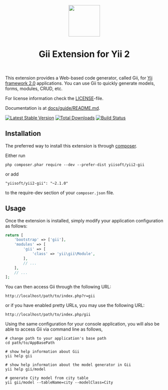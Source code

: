 <p align="center">
    <a href="https://github.com/yiisoft" target="_blank">
        <img src="https://avatars0.githubusercontent.com/u/993323" height="100px">
    </a>
    <h1 align="center">Gii Extension for Yii 2</h1>
    <br>
</p>

This extension provides a Web-based code generator, called Gii, for [Yii framework 2.0](http://www.yiiframework.com) applications.
You can use Gii to quickly generate models, forms, modules, CRUD, etc.

For license information check the [LICENSE](LICENSE.md)-file.

Documentation is at [docs/guide/README.md](docs/guide/README.md).

[![Latest Stable Version](https://poser.pugx.org/yiisoft/yii2-gii/v/stable.png)](https://packagist.org/packages/yiisoft/yii2-gii)
[![Total Downloads](https://poser.pugx.org/yiisoft/yii2-gii/downloads.png)](https://packagist.org/packages/yiisoft/yii2-gii)
[![Build Status](https://travis-ci.com/yiisoft/yii2-gii.svg?branch=master)](https://travis-ci.com/yiisoft/yii2-gii)


Installation
------------

The preferred way to install this extension is through [composer](http://getcomposer.org/download/).

Either run

```
php composer.phar require --dev --prefer-dist yiisoft/yii2-gii
```

or add

```
"yiisoft/yii2-gii": "~2.1.0"
```

to the require-dev section of your `composer.json` file.


Usage
-----

Once the extension is installed, simply modify your application configuration as follows:

```php
return [
    'bootstrap' => ['gii'],
    'modules' => [
        'gii' => [
            'class' => 'yii\gii\Module',
        ],
        // ...
    ],
    // ...
];
```

You can then access Gii through the following URL:

```
http://localhost/path/to/index.php?r=gii
```

or if you have enabled pretty URLs, you may use the following URL:

```
http://localhost/path/to/index.php/gii
```

Using the same configuration for your console application, you will also be able to access Gii via
command line as follows,

```
# change path to your application's base path
cd path/to/AppBasePath

# show help information about Gii
yii help gii

# show help information about the model generator in Gii
yii help gii/model

# generate City model from city table
yii gii/model --tableName=city --modelClass=City
```
